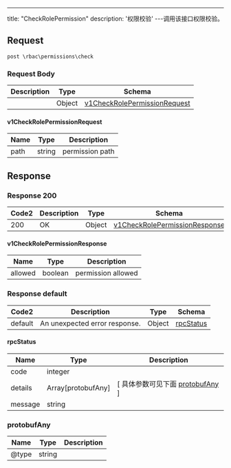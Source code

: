 ---
title: "CheckRolePermission"
description: '权限校验'
---调用该接口权限校验。



## Request


```
post \rbac\permissions\check
```

### Request Body 
| Description | Type | Schema |
| ----------- | ------ | ------ |
|  | Object | [v1CheckRolePermissionRequest](#v1CheckRolePermissionRequest) |

#### v1CheckRolePermissionRequest

| Name | Type | Description | 
| ---- | ---- | ----------- |     
| path | string | permission path |   



## Response

### Response  200 
| Code2 | Description | Type | Schema |
| ---- | ----------- | ------ | ------ |
| 200 | OK | Object | [v1CheckRolePermissionResponse](#v1CheckRolePermissionResponse) |

#### v1CheckRolePermissionResponse

| Name | Type | Description | 
| ---- | ---- | ----------- |     
| allowed | boolean | permission allowed |   



### Response  default 
| Code2 | Description | Type | Schema |
| ---- | ----------- | ------ | ------ |
| default | An unexpected error response. | Object | [rpcStatus](#rpcStatus) |

#### rpcStatus

| Name | Type | Description | 
| ---- | ---- | ----------- |     
| code | integer |  |          
| details | Array[protobufAny] |  [ 具体参数可见下面 [protobufAny](#protobufAny) ] |       
| message | string |  |   

### protobufAny
| Name | Type | Description | 
| ---- | ---- | ----------- |     
| @type | string |  |   



